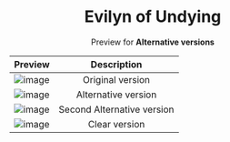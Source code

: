 <div align=center>
<h1> Evilyn of Undying </h1>
<p align=center>
Preview for <b> Alternative versions </b>
</p>

| Preview | Description |
| :---: | :---: |
| ![image](/../main/page/evilyn/orig.png) | Original version |
| ![image](/../main/page/evilyn/alt.png) | Alternative version |
| ![image](/../main/page/evilyn/alt2.png) | Second Alternative version |
| ![image](/../main/page/evilyn/clear.png) | Clear version |